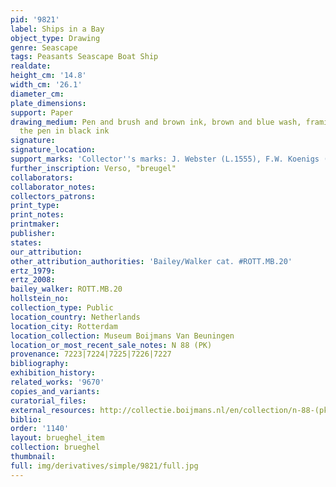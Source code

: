 ```yaml
---
pid: '9821'
label: Ships in a Bay
object_type: Drawing
genre: Seascape
tags: Peasants Seascape Boat Ship
realdate: 
height_cm: '14.8'
width_cm: '26.1'
diameter_cm: 
plate_dimensions: 
support: Paper
drawing_medium: Pen and brush and brown ink, brown and blue wash, framing lines with
  the pen in black ink
signature: 
signature_location: 
support_marks: 'Collector''s marks: J. Webster (L.1555), F.W. Koenigs (L.1023a missing)'
further_inscription: Verso, "breugel"
collaborators: 
collaborator_notes: 
collectors_patrons: 
print_type: 
print_notes: 
printmaker: 
publisher: 
states: 
our_attribution: 
other_attribution_authorities: 'Bailey/Walker cat. #ROTT.MB.20'
ertz_1979: 
ertz_2008: 
bailey_walker: ROTT.MB.20
hollstein_no: 
collection_type: Public
location_country: Netherlands
location_city: Rotterdam
location_collection: Museum Boijmans Van Beuningen
location_or_most_recent_sale_notes: N 88 (PK)
provenance: 7223|7224|7225|7226|7227
bibliography: 
exhibition_history: 
related_works: '9670'
copies_and_variants: 
curatorial_files: 
external_resources: http://collectie.boijmans.nl/en/collection/n-88-(pk)
biblio: 
order: '1140'
layout: brueghel_item
collection: brueghel
thumbnail: 
full: img/derivatives/simple/9821/full.jpg
---
```

